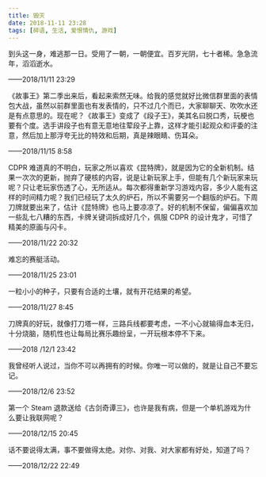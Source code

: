 ```yaml
---
title: 毁灭
date: 2018-11-11 23:28
tags: [碎语, 生活, 爱恨情仇, 游戏]
---
```


到头这一身，难逃那一日。受用了一朝，一朝便宜。百岁光阴，七十者稀。急急流年，滔滔逝水。

——2018/11/11 23:29

《故事王》第二季出来后，看起来索然无味。给我的感觉就好比微信群里面的表情包大战，虽然以前群里面也有发表情的，只不过几个而已，大家聊聊天、吹吹水还是有点意思的。现在呢？《故事王》变成了《段子王》，美其名曰脱口秀，玩梗也要有个度。选手讲段子也有意无意地往荤段子上靠，这样才能引起观众和评委的注意，然后加上那浮夸无比的特效和后期，真是辣眼睛、伤耳朵。

——2018/11/15 8:58

CDPR 难道真的不明白，玩家之所以喜欢《昆特牌》，就是因为它的全新机制。结果一次次的更新，抛弃了硬核的内容，说是让新玩家上手，但能有几个新玩家来玩呢？只让老玩家伤透了心，无所适从。每次都得重新学习游戏内容，多少人能有这样的时间精力呢？我们已经玩了太久的炉石，所以不需要另一个翻版的炉石。下周刀牌就要出来了，估计《昆特牌》也马上要凉凉了。好的机制不保留，偏偏喜欢加一些乱七八糟的东西，卡牌关键词拆成好几个，佩服 CDPR 的设计鬼才，可惜了精美的原画与闪卡。

——2018/11/22 20:32

难忘的赛艇活动。

——2018/11/25 23:01

一粒小小的种子，只要有合适的土壤，就有开花结果的希望。

——2018/11/27 8:45

刀牌真的好玩，就像打刀塔一样，三路兵线都要考虑，一不小心就输得血本无归，十分烧脑，随机性也让每局比赛乐趣纷呈，一开玩根本停不下来。

——2018 /12/1 23:42

我曾经听人说过，当你不可以再拥有的时候。你唯一可以做的，就是让自己不要忘记。

——2018/12/6 23:52

第一个 Steam 退款送给《古剑奇谭三》，也许是我有病，但是一个单机游戏为什么要让我联网呢？

——2018/12/15 20:45

话不要说得太满，事不要做得太绝。对你、对我、对大家都有好处，知道了吗？

——2018/12/22 22:49
